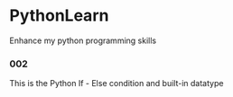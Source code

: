 # PythonLearn
Enhance my python programming skills

### 002 
This is the Python If - Else condition and built-in datatype
